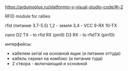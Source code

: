 https://arduinoplus.ru/platformio-v-visual-studio-code/#i-2

RFID module for rallies

rfid (питание 3.7-5.5)
1,2 - земля
3,4 - VCC
9-RX
10-TX

nano
D2 TX - to rfid RX (pin9)
D3 RX - to rfidTX (pin10)

интерфейсы:
* кабелем serial на основной ящик (и питание оттуда)
* кабель сериал на комбокс (и питание туда)
* 2 створа - включающий и основной